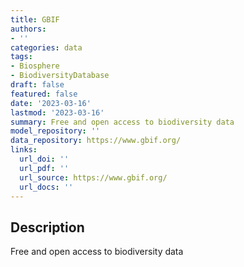 ```yaml
---
title: GBIF
authors:
- ''
categories: data
tags:
- Biosphere
- BiodiversityDatabase
draft: false
featured: false
date: '2023-03-16'
lastmod: '2023-03-16'
summary: Free and open access to biodiversity data
model_repository: ''
data_repository: https://www.gbif.org/
links:
  url_doi: ''
  url_pdf: ''
  url_source: https://www.gbif.org/
  url_docs: ''
---
```


## Description

Free and open access to biodiversity data

